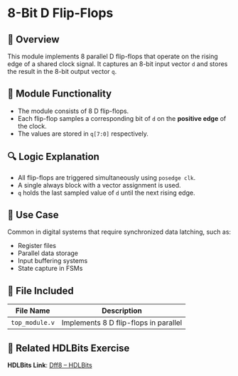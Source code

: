 # 8-Bit D Flip-Flops

## 🧾 Overview
This module implements 8 parallel D flip-flops that operate on the rising edge of a shared clock signal. It captures an 8-bit input vector `d` and stores the result in the 8-bit output vector `q`.

## 🧠 Module Functionality
- The module consists of 8 D flip-flops.
- Each flip-flop samples a corresponding bit of `d` on the **positive edge** of the clock.
- The values are stored in `q[7:0]` respectively.

## 🔍 Logic Explanation
- All flip-flops are triggered simultaneously using `posedge clk`.
- A single always block with a vector assignment is used.
- `q` holds the last sampled value of `d` until the next rising edge.

## 🎯 Use Case
Common in digital systems that require synchronized data latching, such as:
- Register files
- Parallel data storage
- Input buffering systems
- State capture in FSMs

## 📁 File Included

| File Name     | Description                          |
|--------------|--------------------------------------|
| `top_module.v` | Implements 8 D flip-flops in parallel |

## 📘 Related HDLBits Exercise
**HDLBits Link**: [Dff8 – HDLBits](https://hdlbits.01xz.net/wiki/Dff8)

